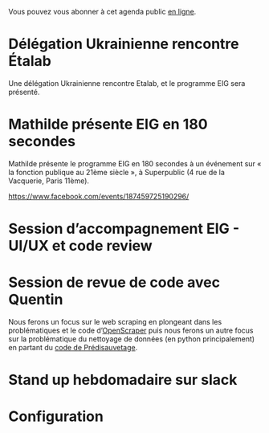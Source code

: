 Vous pouvez vous abonner à cet agenda public [en ligne](https://cloud.eig-forever.org/index.php/apps/calendar/p/5S4DP594PDIVTARU/EIG2018).


# Délégation Ukrainienne rencontre Étalab

Une délégation Ukrainienne rencontre Etalab, et le programme EIG sera
présenté.


# Mathilde présente EIG en 180 secondes

Mathilde présente le programme EIG en 180 secondes à un événement sur
« la fonction publique au 21ème siècle », à Superpublic (4 rue de la
Vacquerie, Paris 11ème).

<https://www.facebook.com/events/187459725190296/>


# Session d’accompagnement EIG - UI/UX et code review


# Session de revue de code avec Quentin

Nous ferons un focus sur le web scraping en plongeant dans les
problématiques et le code d’[OpenScraper](http://github.com/entrepreneur-interet-general/OpenScraper) puis nous ferons un autre
focus sur la problématique du nettoyage de données (en python
principalement) en partant du [code de Prédisauvetage](https://github.com/entrepreneur-interet-general/predisauvetage).


# Stand up hebdomadaire sur slack


# Configuration

